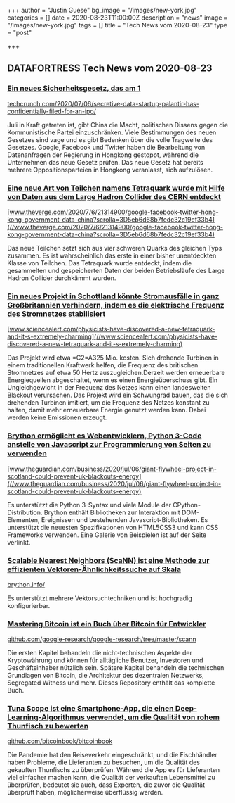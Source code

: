 +++
author = "Justin Guese"
bg_image = "/images/new-york.jpg"
categories = []
date = 2020-08-23T11:00:00Z
description = "news"
image = "/images/new-york.jpg"
tags = []
title = "Tech News vom 2020-08-23"
type = "post"

+++

        
## DATAFORTRESS Tech News vom 2020-08-23





### [Ein neues Sicherheitsgesetz, das am 1](//techcrunch.com/2020/07/06/secretive-data-startup-palantir-has-confidentially-filed-for-an-ipo/)


[techcrunch.com/2020/07/06/secretive-data-startup-palantir-has-confidentially-filed-for-an-ipo/](//techcrunch.com/2020/07/06/secretive-data-startup-palantir-has-confidentially-filed-for-an-ipo/)


Juli in Kraft getreten ist, gibt China die Macht, politischen Dissens gegen die Kommunistische Partei einzuschränken. Viele Bestimmungen des neuen Gesetzes sind vage und es gibt Bedenken über die volle Tragweite des Gesetzes. Google, Facebook und Twitter haben die Bearbeitung von Datenanfragen der Regierung in Hongkong gestoppt, während die Unternehmen das neue Gesetz prüfen. Das neue Gesetz hat bereits mehrere Oppositionsparteien in Hongkong veranlasst, sich aufzulösen.


### [Eine neue Art von Teilchen namens Tetraquark wurde mit Hilfe von Daten aus dem Large Hadron Collider des CERN entdeckt](//www.theverge.com/2020/7/6/21314900/google-facebook-twitter-hong-kong-government-data-china?scrolla=3D5eb6d68b7fedc32c19ef33b4)


[www.theverge.com/2020/7/6/21314900/google-facebook-twitter-hong-kong-government-data-china?scrolla=3D5eb6d68b7fedc32c19ef33b4](//www.theverge.com/2020/7/6/21314900/google-facebook-twitter-hong-kong-government-data-china?scrolla=3D5eb6d68b7fedc32c19ef33b4)


Das neue Teilchen setzt sich aus vier schweren Quarks des gleichen Typs zusammen. Es ist wahrscheinlich das erste in einer bisher unentdeckten Klasse von Teilchen. Das Tetraquark wurde entdeckt, indem die gesammelten und gespeicherten Daten der beiden Betriebsläufe des Large Hadron Collider durchkämmt wurden.


### [Ein neues Projekt in Schottland könnte Stromausfälle in ganz Großbritannien verhindern, indem es die elektrische Frequenz des Stromnetzes stabilisiert](//www.sciencealert.com/physicists-have-discovered-a-new-tetraquark-and-it-s-extremely-charming)


[www.sciencealert.com/physicists-have-discovered-a-new-tetraquark-and-it-s-extremely-charming](//www.sciencealert.com/physicists-have-discovered-a-new-tetraquark-and-it-s-extremely-charming)


Das Projekt wird etwa =C2=A325 Mio. kosten. Sich drehende Turbinen in einem traditionellen Kraftwerk helfen, die Frequenz des britischen Stromnetzes auf etwa 50 Hertz auszugleichen.Derzeit werden erneuerbare Energiequellen abgeschaltet, wenn es einen Energieüberschuss gibt. Ein Ungleichgewicht in der Frequenz des Netzes kann einen landesweiten Blackout verursachen. Das Projekt wird ein Schwungrad bauen, das die sich drehenden Turbinen imitiert, um die Frequenz des Netzes konstant zu halten, damit mehr erneuerbare Energie genutzt werden kann. Dabei werden keine Emissionen erzeugt.


### [Brython ermöglicht es Webentwicklern, Python 3-Code anstelle von Javascript zur Programmierung von Seiten zu verwenden](//www.theguardian.com/business/2020/jul/06/giant-flywheel-project-in-scotland-could-prevent-uk-blackouts-energy)


[www.theguardian.com/business/2020/jul/06/giant-flywheel-project-in-scotland-could-prevent-uk-blackouts-energy](//www.theguardian.com/business/2020/jul/06/giant-flywheel-project-in-scotland-could-prevent-uk-blackouts-energy)


Es unterstützt die Python 3-Syntax und viele Module der CPython-Distribution. Brython enthält Bibliotheken zur Interaktion mit DOM-Elementen, Ereignissen und bestehenden Javascript-Bibliotheken. Es unterstützt die neuesten Spezifikationen von HTML5CSS3 und kann CSS Frameworks verwenden. Eine Galerie von Beispielen ist auf der Seite verlinkt.


### [Scalable Nearest Neighbors (ScaNN) ist eine Methode zur effizienten Vektoren-Ähnlichkeitssuche auf Skala](//brython.info/)


[brython.info/](//brython.info/)


Es unterstützt mehrere Vektorsuchtechniken und ist hochgradig konfigurierbar.


### [Mastering Bitcoin ist ein Buch über Bitcoin für Entwickler](//github.com/google-research/google-research/tree/master/scann)


[github.com/google-research/google-research/tree/master/scann](//github.com/google-research/google-research/tree/master/scann)


Die ersten Kapitel behandeln die nicht-technischen Aspekte der Kryptowährung und können für alltägliche Benutzer, Investoren und Geschäftsinhaber nützlich sein. Spätere Kapitel behandeln die technischen Grundlagen von Bitcoin, die Architektur des dezentralen Netzwerks, Segregated Witness und mehr. Dieses Repository enthält das komplette Buch.


### [Tuna Scope ist eine Smartphone-App, die einen Deep-Learning-Algorithmus verwendet, um die Qualität von rohem Thunfisch zu bewerten](//github.com/bitcoinbook/bitcoinbook)


[github.com/bitcoinbook/bitcoinbook](//github.com/bitcoinbook/bitcoinbook)


Die Pandemie hat den Reiseverkehr eingeschränkt, und die Fischhändler haben Probleme, die Lieferanten zu besuchen, um die Qualität des gekauften Thunfischs zu überprüfen. Während die App es für Lieferanten viel einfacher machen kann, die Qualität der verkauften Lebensmittel zu überprüfen, bedeutet sie auch, dass Experten, die zuvor die Qualität überprüft haben, möglicherweise überflüssig werden.